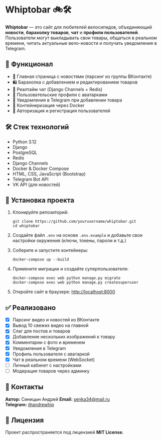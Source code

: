 # Whiptobar 🚲🛠️

**Whiptobar** — это сайт для любителей велосипедов, объединяющий **новости**, **барахолку товаров**, **чат** и **профили пользователей**. Пользователи могут выкладывать свои товары, общаться в реальном времени, читать актуальные вело-новости и получать уведомления в Telegram.

## 🔧 Функционал

- 📰 Главная страница с новостями (парсинг из группы ВКонтакте)
- 🛍️ Барахолка с добавлением и редактированием товаров
- 💬 Реалтайм чат (Django Channels + Redis)
- 👤 Пользовательские профили с аватарками
- 📩 Уведомления в Telegram при добавлении товара
- 🐳 Контейнеризация через Docker
- 🔐 Авторизация и регистрация пользователей

## 🛠️ Стек технологий

- Python 3.12
- Django
- PostgreSQL
- Redis
- Django Channels
- Docker & Docker Compose
- HTML, CSS, JavaScript (Bootstrap)
- Telegram Bot API
- VK API (для новостей)

## 🚀 Установка проекта

1. Клонируйте репозиторий:

   `git clone https://github.com/yourusername/whiptobar.git`  
   `cd whiptobar`

2. Создайте файл `.env` на основе `.env.example` и добавьте свои настройки окружения (ключи, токены, пароли и т.д.)

3. Соберите и запустите контейнеры:

   `docker-compose up --build`

4. Примените миграции и создайте суперпользователя:

   `docker-compose exec web python manage.py migrate`  
   `docker-compose exec web python manage.py createsuperuser`

5. Откройте сайт в браузере: [http://localhost:8000](http://localhost:8000)



## ✅ Реализовано

- [x] Парсинг видео и новостей из ВКонтакте
- [x] Вывод 10 свежих видео на главной
- [x] Слаг для постов и товаров
- [x] Добавление нескольких изображений к товару
- [x] Комментарии с фото и временем
- [x] Уведомления в Telegram
- [x] Профиль пользователя с аватаркой
- [x] Чат в реальном времени (WebSocket)
- [ ] Личный кабинет с настройками
- [ ] Модерация товаров через админку

## 👤 Контакты

**Автор:** Синицын Андрей
**Email:** senka34@mail.ru  
**Telegram:** [@andrewhip](https://t.me/andrewhip)

## 📝 Лицензия

Проект распространяется под лицензией **MIT License**.

